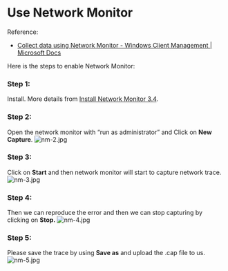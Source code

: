 # Use Network Monitor

Reference:

* [Collect data using Network Monitor - Windows Client Management \| Microsoft Docs](https://docs.microsoft.com/en-us/windows/client-management/troubleshoot-tcpip-netmon)

Here is the steps to enable Network Monitor:

### Step 1: 
Install. 
More details from [Install Network Monitor 3.4](../Fangyuan%20@%20Microsoft/Install%20Network%20Monitor%203.4.md).
### Step 2: 
Open the network monitor with “run as administrator” and Click on **New Capture**.
![nm-2.jpg](https://s2.loli.net/2022/09/19/CjLh2s4yEgpPVtJ.jpg)

### Step 3: 
Click on **Start** and then network monitor will start to capture network trace.
![nm-3.jpg](https://s2.loli.net/2022/09/19/cPkHVCvi1DALwSJ.jpg)

### Step 4: 
Then we can reproduce the error and then we can stop capturing by clicking on **Stop.**
![nm-4.jpg](https://s2.loli.net/2022/09/19/ibcAkRLWtFh7QeX.jpg)

### Step 5: 
Please save the trace by using **Save as** and upload the .cap file to us. 
![nm-5.jpg](https://s2.loli.net/2022/09/19/Cxj3b745Nk2RwUX.jpg)

